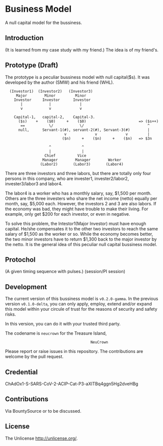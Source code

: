# Business Model
A null capital model for the bussiness.

## Introduction
(It is learned from my case study with my friend.)
The idea is of my friend's.


## Prototype (Draft)
The prototype is a peculiar bussiness model with null capital($s). It was
developed by the author (SMW) and his friend (WHL).

```
  (Investor1)  (Investor2)   (Investor3)
     Major        Minor         Minor
    Investor     Investor      Investor
       |            |             |
       v            v             v

    Capital-1,   capital-2,    Capital-3.
      ($s)    +    ($0)     +    ($0)                        => ($s++)
       ==           \/            \/                             ^
      null,      Servant-1(#), servant-2(#), Servant-3(#)        |
                           v             v             v         |
                          ($n)     +    ($n)     +    ($n)   => $3n

                    ^              ^
                    |              |
                  Chief          Vice
                 Manager        Manager        Worker
                (Labor2)       (Labor3)       (Labor4)
```
There are three investors and three labors, but there are totally only four
persons in this company, who are invester1, invester2/labor2, invester3/labor3
and labor4.

The labor4 is a worker who has a monthly salary, say, $1,500 per month. Others
are the three investers who share the net income (netto) equally per month, say,
$5,000 each. However, the investors 2 and 3 are also labors. If the economy was
bad, they might have trouble to make their living. For example, only get $200
for each investor, or even in negative.

To solve this problem, the Intestor1(Major Investor) must have enough capital.
He/she compensates it to the other two investors to reach the same salary of
$1,500 as the worker or so. While the economy becomes better, the two minor
investors have to return $1,300 back to the major investor by the netto. It is
the general idea of this peculiar null capital bussiness model.


## Protochol
(A given timing sequence with pulses.)
(session/PI session)

## Development
The current version of this bussiness model is `v0.2.0-gamma`.
In the previous version `v0.1.0-delta`, you can only apply, employ, extend
and/or expand this model within your circule of trust for the reasons of
security and safety risks.

In this version, you can do it with your trusted third party.

The codename is `neucrown` for the Treasure Island,
```
                                       NeuCrown
```

Please report or raise issues in this repository.
The contributions are welcome by the pull request.


## Credential
ChAdOx1-S-SARS-CoV-2-ACIP-Cat-P3-aXITBq4ggn5Hg2dveHBg


## Contributions
Via BountySource or to be discussed.


## License
The Unlicense <http://unlicense.org/>.

